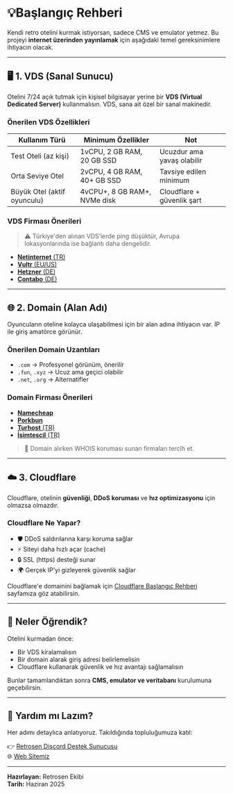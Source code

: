 # 💡Başlangıç Rehberi

Kendi retro otelini kurmak istiyorsan, sadece CMS ve emulator yetmez. Bu projeyi **internet üzerinden yayınlamak** için aşağıdaki temel gereksinimlere ihtiyacın olacak.

---

## 🖥️ 1. VDS (Sanal Sunucu)

Otelini 7/24 açık tutmak için kişisel bilgisayar yerine bir **VDS (Virtual Dedicated Server)** kullanmalısın. VDS, sana ait özel bir sanal makinedir.

### Önerilen VDS Özellikleri

| Kullanım Türü | Minimum Özellikler | Not |
|---------------|--------------------|-----|
| Test Oteli (az kişi) | 1vCPU, 2 GB RAM, 20 GB SSD | Ucuzdur ama yavaş olabilir |
| Orta Seviye Otel | 2vCPU, 4 GB RAM, 40+ GB SSD | Tavsiye edilen minimum |
| Büyük Otel (aktif oyunculu) | 4vCPU+, 8 GB RAM+, NVMe disk | Cloudflare + güvenlik şart |

### VDS Firması Önerileri
> ⚠️ Türkiye'den alınan VDS’lerde ping düşüktür, Avrupa lokasyonlarında ise bağlantı daha dengelidir.

- [**Netinternet** (TR)](https://www.netinternet.com.tr/)
- [**Vultr** (EU/US)](https://www.vultr.com/)
- [**Hetzner** (DE)](https://www.hetzner.com/)
- [**Contabo** (DE)](https://contabo.com/)

---

## 🌐 2. Domain (Alan Adı)

Oyuncuların oteline kolayca ulaşabilmesi için bir alan adına ihtiyacın var. IP ile giriş amatörce görünür.

### Önerilen Domain Uzantıları

- `.com` → Profesyonel görünüm, önerilir  
- `.fun`, `.xyz` → Ucuz ama geçici olabilir  
- `.net`, `.org` → Alternatifler  

### Domain Firması Önerileri

- [**Namecheap**](https://www.namecheap.com/)
- [**Porkbun**](https://porkbun.com/)
- [**Turhost** (TR)](https://www.turhost.com/)
- [**İsimtescil** (TR)](https://www.isimtescil.net/)

> 🔐 Domain alırken WHOIS koruması sunan firmaları tercih et.

---

## ☁️ 3. Cloudflare

Cloudflare, otelinin **güvenliği**, **DDoS koruması** ve **hız optimizasyonu** için olmazsa olmazdır.

### Cloudflare Ne Yapar?

- 🛡️ DDoS saldırılarına karşı koruma sağlar  
- ⚡ Siteyi daha hızlı açar (cache)  
- 🔒 SSL (https) desteği sunar  
- 🌍 Gerçek IP’yi gizleyerek güvenlik sağlar  

Cloudflare'e domainini bağlamak için [Cloudflare Başlangıç Rehberi](./cloudflare-rehberi.md) sayfamıza göz atabilirsin.

---

## 🎯 Neler Öğrendik?

Otelini kurmadan önce:

- Bir VDS kiralamalısın  
- Bir domain alarak giriş adresi belirlemelisin  
- Cloudflare kullanarak güvenlik ve hız avantajı sağlamalısın  

Bunlar tamamlandıktan sonra **CMS, emulator ve veritabanı** kurulumuna geçebilirsin.

---

## 💬 Yardım mı Lazım?

Her adımı detaylıca anlatıyoruz. Takıldığında topluluğumuza katıl:

👉 [Retrosen Discord Destek Sunucusu](https://discord.gg/seninlinkin)  
🌐 [Web Sitemiz](https://www.retrosen.com)

---

**Hazırlayan:** Retrosen Ekibi  
**Tarih:** Haziran 2025
